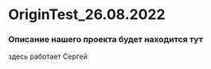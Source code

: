 # OriginTest_26.08.2022
### Описание нашего проекта будет находится тут
здесь работает Сергей      
